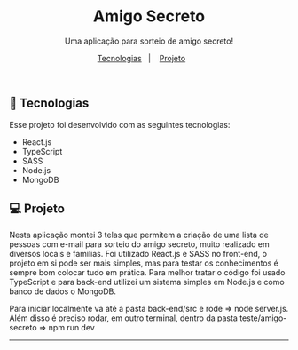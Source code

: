 <h1 align="center"> Amigo Secreto </h1>

<p align="center">
Uma aplicação para sorteio de amigo secreto! <br/>
</p>

<p align="center">
  <a href="#-tecnologias">Tecnologias</a>&nbsp;&nbsp;&nbsp;|&nbsp;&nbsp;&nbsp;
  <a href="#-projeto">Projeto</a>&nbsp;&nbsp;&nbsp; &nbsp;&nbsp;&nbsp;
</p>

<br>

## 🚀 Tecnologias

Esse projeto foi desenvolvido com as seguintes tecnologias:

- React.js
- TypeScript
- SASS
- Node.js
- MongoDB

## 💻 Projeto

Nesta aplicação montei 3 telas que permitem a criação de uma lista de pessoas com e-mail para sorteio do amigo secreto, muito realizado em diversos locais e familias.
Foi utilizado React.js e SASS no front-end, o projeto em si pode ser mais simples, mas para testar os conhecimentos é sempre bom colocar tudo em prática.
Para melhor tratar o código foi usado TypeScript e para back-end utilizei um sistema simples em Node.js e como banco de dados o MongoDB.

Para iniciar localmente va até a pasta back-end/src e rode => node server.js.
Além disso é preciso rodar, em outro terminal, dentro da pasta teste/amigo-secreto => npm run dev

---
